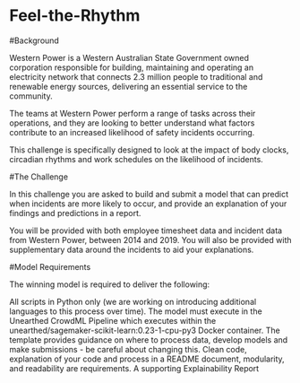 # Feel-the-Rhythm

#Background

Western Power is a Western Australian State Government owned corporation responsible for building, maintaining and operating an electricity network that connects 2.3 million people to traditional and renewable energy sources, delivering an essential service to the community.

The teams at Western Power perform a range of tasks across their operations, and they are looking to better understand what factors contribute to an increased likelihood of safety incidents occurring. 

This challenge is specifically designed to look at the impact of body clocks, circadian rhythms and work schedules on the likelihood of incidents. 

#The Challenge

In this challenge you are asked to build and submit a model that can predict when incidents are more likely to occur, and provide an explanation of your findings and predictions in a report.

You will be provided with both employee timesheet data and incident data from Western Power, between 2014 and 2019. You will also be provided with supplementary data around the incidents to aid your explanations. 

#Model Requirements

The winning model is required to deliver the following:

All scripts in Python only (we are working on introducing additional languages to this process over time).
The model must execute in the Unearthed CrowdML Pipeline which executes within the unearthed/sagemaker-scikit-learn:0.23-1-cpu-py3 Docker container.
The template provides guidance on where to process data, develop models and make submissions - be careful about changing this.
Clean code, explanation of your code and process in a README document, modularity, and readability are requirements.
A supporting Explainability Report
